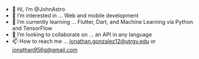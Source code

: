- 👋 Hi, I’m @JohnAstro
- 👀 I’m interested in ... Web and mobile development
- 🌱 I’m currently learning ... Flutter, Dart, and Machine Learning via Python and TensorFlow
- 💞️ I’m looking to collaborate on ... an API in any language
- 📫 How to reach me ... jonathan.gonzalez12@utrgv.edu or jonathan956g@gmail.com

<!---
JohnAstro/JohnAstro is a ✨ special ✨ repository because its `README.md` (this file) appears on your GitHub profile.
You can click the Preview link to take a look at your changes.
--->
